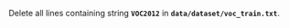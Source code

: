 

Delete all lines containing string
<code><b>VOC2012</b></code>
in
<code><b>data/dataset/voc_train.txt</b></code>.


